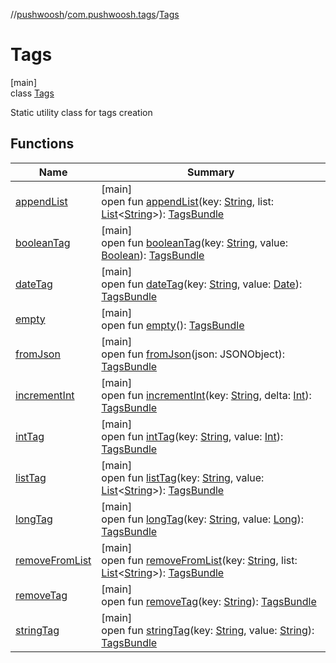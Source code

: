//[pushwoosh](../../../index.md)/[com.pushwoosh.tags](../index.md)/[Tags](index.md)

# Tags

[main]\
class [Tags](index.md)

Static utility class for tags creation

## Functions

| Name | Summary |
|---|---|
| [appendList](append-list.md) | [main]<br>open fun [appendList](append-list.md)(key: [String](https://developer.android.com/reference/kotlin/java/lang/String.html), list: [List](https://developer.android.com/reference/kotlin/java/util/List.html)&lt;[String](https://developer.android.com/reference/kotlin/java/lang/String.html)&gt;): [TagsBundle](../-tags-bundle/index.md) |
| [booleanTag](boolean-tag.md) | [main]<br>open fun [booleanTag](boolean-tag.md)(key: [String](https://developer.android.com/reference/kotlin/java/lang/String.html), value: [Boolean](https://kotlinlang.org/api/latest/jvm/stdlib/kotlin-stdlib/kotlin/-boolean/index.html)): [TagsBundle](../-tags-bundle/index.md) |
| [dateTag](date-tag.md) | [main]<br>open fun [dateTag](date-tag.md)(key: [String](https://developer.android.com/reference/kotlin/java/lang/String.html), value: [Date](https://developer.android.com/reference/kotlin/java/util/Date.html)): [TagsBundle](../-tags-bundle/index.md) |
| [empty](empty.md) | [main]<br>open fun [empty](empty.md)(): [TagsBundle](../-tags-bundle/index.md) |
| [fromJson](from-json.md) | [main]<br>open fun [fromJson](from-json.md)(json: JSONObject): [TagsBundle](../-tags-bundle/index.md) |
| [incrementInt](increment-int.md) | [main]<br>open fun [incrementInt](increment-int.md)(key: [String](https://developer.android.com/reference/kotlin/java/lang/String.html), delta: [Int](https://kotlinlang.org/api/latest/jvm/stdlib/kotlin-stdlib/kotlin/-int/index.html)): [TagsBundle](../-tags-bundle/index.md) |
| [intTag](int-tag.md) | [main]<br>open fun [intTag](int-tag.md)(key: [String](https://developer.android.com/reference/kotlin/java/lang/String.html), value: [Int](https://kotlinlang.org/api/latest/jvm/stdlib/kotlin-stdlib/kotlin/-int/index.html)): [TagsBundle](../-tags-bundle/index.md) |
| [listTag](list-tag.md) | [main]<br>open fun [listTag](list-tag.md)(key: [String](https://developer.android.com/reference/kotlin/java/lang/String.html), value: [List](https://developer.android.com/reference/kotlin/java/util/List.html)&lt;[String](https://developer.android.com/reference/kotlin/java/lang/String.html)&gt;): [TagsBundle](../-tags-bundle/index.md) |
| [longTag](long-tag.md) | [main]<br>open fun [longTag](long-tag.md)(key: [String](https://developer.android.com/reference/kotlin/java/lang/String.html), value: [Long](https://kotlinlang.org/api/latest/jvm/stdlib/kotlin-stdlib/kotlin/-long/index.html)): [TagsBundle](../-tags-bundle/index.md) |
| [removeFromList](remove-from-list.md) | [main]<br>open fun [removeFromList](remove-from-list.md)(key: [String](https://developer.android.com/reference/kotlin/java/lang/String.html), list: [List](https://developer.android.com/reference/kotlin/java/util/List.html)&lt;[String](https://developer.android.com/reference/kotlin/java/lang/String.html)&gt;): [TagsBundle](../-tags-bundle/index.md) |
| [removeTag](remove-tag.md) | [main]<br>open fun [removeTag](remove-tag.md)(key: [String](https://developer.android.com/reference/kotlin/java/lang/String.html)): [TagsBundle](../-tags-bundle/index.md) |
| [stringTag](string-tag.md) | [main]<br>open fun [stringTag](string-tag.md)(key: [String](https://developer.android.com/reference/kotlin/java/lang/String.html), value: [String](https://developer.android.com/reference/kotlin/java/lang/String.html)): [TagsBundle](../-tags-bundle/index.md) |
